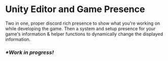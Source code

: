 # Unity Editor and Game Presence
 Two in one, proper discord rich presence to show what you're working on while developing the game. Then a system and setup presence for your game's information & helper functions to dynamically change the displayed information.

### _*Work in progress!_
